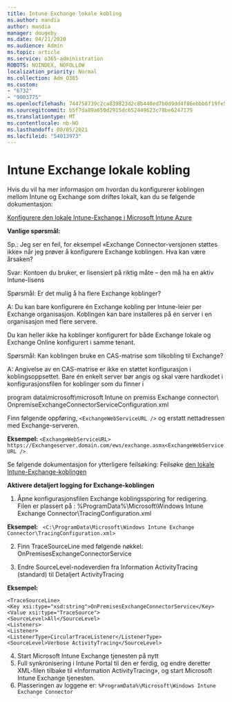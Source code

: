 ```yaml
---
title: Intune Exchange lokale kobling
ms.author: mandia
author: mandia
manager: dougeby
ms.date: 04/21/2020
ms.audience: Admin
ms.topic: article
ms.service: o365-administration
ROBOTS: NOINDEX, NOFOLLOW
localization_priority: Normal
ms.collection: Adm_O365
ms.custom:
- "6732"
- "9003775"
ms.openlocfilehash: 744758739c2ca839823d2c8b440ed7b0d9dd4f06ebbb6f19fe52041a6710c4b4
ms.sourcegitcommit: b5f7da89a650d2915dc652449623c78be6247175
ms.translationtype: MT
ms.contentlocale: nb-NO
ms.lasthandoff: 08/05/2021
ms.locfileid: "54013973"
---
```

# <a name="intune-exchange-on-premise-connector"></a>Intune Exchange lokale kobling

Hvis du vil ha mer informasjon om hvordan du konfigurerer koblingen mellom Intune og Exchange som driftes lokalt, kan du se følgende dokumentasjon:

[Konfigurere den lokale Intune-Exchange i Microsoft Intune Azure](https://docs.microsoft.com/intune/exchange-connector-install)

**Vanlige spørsmål:**

Sp.: Jeg ser en feil, for eksempel «Exchange Connector-versjonen støttes ikke» når jeg prøver å konfigurere Exchange koblingen. Hva kan være årsaken?

Svar: Kontoen du bruker, er lisensiert på riktig måte – den må ha en aktiv Intune-lisens

Spørsmål: Er det mulig å ha flere Exchange koblinger?

A: Du kan bare konfigurere én Exchange kobling per Intune-leier per Exchange organisasjon. Koblingen kan bare installeres på én server i en organisasjon med flere servere.

Du kan heller ikke ha koblinger konfigurert for både Exchange lokale og Exchange Online konfigurert i samme tenant.

Spørsmål: Kan koblingen bruke en CAS-matrise som tilkobling til Exchange?

A: Angivelse av en CAS-matrise er ikke en støttet konfigurasjon i koblingsoppsettet. Bare én enkelt server bør angis og skal være hardkodet i konfigurasjonsfilen for koblinger som du finner i

program data\microsoft\microsoft Intune on premiss Exchange connector\ OnpremiseExchangeConnectorServiceConfiguration.xml

Finn følgende oppføring, ```<ExchangeWebServiceURL />``` og erstatt nettadressen med Exchange-serveren.

**Eksempel:**
```<ExchangeWebServiceURL> https://Exchangeserver.domain.com/ews/exchange.asmx<ExchangeWebServiceURL />```

Se følgende dokumentasjon for ytterligere feilsøking: Feilsøke [den lokale Intune-Exchange-koblingen](https://support.microsoft.com/help/4471887/troubleshooting-exchange-connector-in-microsoft-intune)

**Aktivere detaljert logging for Exchange-koblingen**

1. Åpne konfigurasjonsfilen Exchange koblingssporing for redigering.  
Filen er plassert på : %ProgramData%\Microsoft\Windows Intune Exchange Connector\TracingConfiguration.xml  

**Eksempel:**
``` <C:\ProgramData\Microsoft\Windows Intune Exchange Connector\TracingConfiguration.xml>```
  
2. Finn TraceSourceLine med følgende nøkkel: OnPremisesExchangeConnectorService  
  
3. Endre SourceLevel-nodeverdien fra Information ActivityTracing (standard) til Detaljert ActivityTracing  

**Eksempel:**
```
<TraceSourceLine>  
<Key xsi:type="xsd:string">OnPremisesExchangeConnectorService</Key>  
<Value xsi:type="TraceSource">  
<SourceLevel>All</SourceLevel>  
<Listeners>  
<Listener>  
<ListenerType>CircularTraceListener</ListenerType>
<SourceLevel>Verbose ActivityTracing</SourceLevel>
```
4. Start Microsoft Intune Exchange tjenesten på nytt  
5. Full synkronisering i Intune Portal til den er ferdig, og endre deretter XML-filen tilbake til «Information ActivityTracing», og start Microsoft Intune Exchange tjenesten.  
6. Plasseringen av loggene er: `%ProgramData%\Microsoft\Windows Intune Exchange Connector`